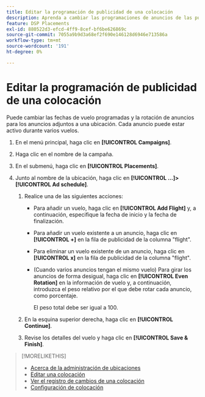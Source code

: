 ```yaml
---
title: Editar la programación de publicidad de una colocación
description: Aprenda a cambiar las programaciones de anuncios de las publicidades adjuntas a una ubicación.
feature: DSP Placements
exl-id: 880522d3-efcd-4ff9-8cef-bf6be626869c
source-git-commit: 7055a9b9d3a68ef2f690e146128d6946e713586a
workflow-type: tm+mt
source-wordcount: '191'
ht-degree: 0%

---
```


# Editar la programación de publicidad de una colocación

<!-- Some placements don't have this option. Clarify which placement types aren't eligible -- just simple ad serving placements (PG ones seem okay)? And anything else? -->

Puede cambiar las fechas de vuelo programadas y la rotación de anuncios para los anuncios adjuntos a una ubicación. Cada anuncio puede estar activo durante varios vuelos.

1. En el menú principal, haga clic en **[!UICONTROL Campaigns]**.

1. Haga clic en el nombre de la campaña.

1. En el submenú, haga clic en **[!UICONTROL Placements]**.

1. Junto al nombre de la ubicación, haga clic en  **[!UICONTROL ...]>[!UICONTROL Ad schedule]**.

   1. Realice una de las siguientes acciones:

      * Para añadir un vuelo, haga clic en **[!UICONTROL Add Flight]** y, a continuación, especifique la fecha de inicio y la fecha de finalización.

      * Para añadir un vuelo existente a un anuncio, haga clic en **[!UICONTROL +]** en la fila de publicidad de la columna &quot;flight&quot;.

      * Para eliminar un vuelo existente de un anuncio, haga clic en **[!UICONTROL x]** en la fila de publicidad de la columna &quot;flight&quot;.

      * (Cuando varios anuncios tengan el mismo vuelo) Para girar los anuncios de forma desigual, haga clic en **[!UICONTROL Even Rotation]** en la información de vuelo y, a continuación, introduzca el peso relativo por el que debe rotar cada anuncio, como porcentaje.

         El peso total debe ser igual a 100.
   1. En la esquina superior derecha, haga clic en **[!UICONTROL Continue]**.

   1. Revise los detalles del vuelo y haga clic en **[!UICONTROL Save & Finish]**.


>[!MORELIKETHIS]
>
>* [Acerca de la administración de ubicaciones](placement-about.md)
>* [Editar una colocación](placement-edit.md)
>* [Ver el registro de cambios de una colocación](placement-change-log.md)
>* [Configuración de colocación](placement-settings.md)

